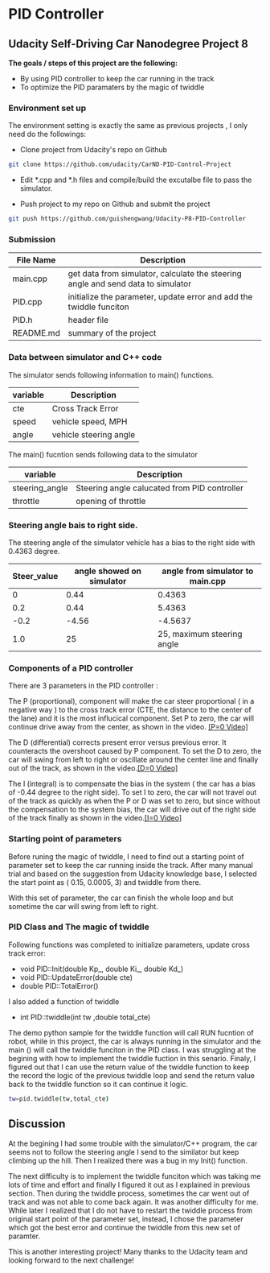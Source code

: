 #  **PID Controller** 
## Udacity Self-Driving Car Nanodegree Project 8


**The goals / steps of this project are the following:**

* By using PID controller to keep the car running in the track 
* To optimize the PID paramaters by the magic of twiddle

[//]: # (Image References)

[image1]: ./images/way_points.png "way points"
[image2]: ./images/offset.PNG "offset"
[image3]: ./images/start.png "start"

###  Environment set up

The environment setting is exactly the same as previous projects , I only need do the followings: 

* Clone project from Udacity's repo on Github
```sh
git clone https://github.com/udacity/CarND-PID-Control-Project
```

* Edit *.cpp and *.h files and compile/build the excutalbe file to pass the simulator.

* Push project to my repo on Github and submit the project
```sh
git push https://github.com/guishengwang/Udacity-P8-PID-Controller
```


### Submission

File Name | Description
----------|-----------
main.cpp  | get data from simulator, calculate the steering angle and send data to simulator
PID.cpp| initialize the parameter, update error and add the twiddle funciton  
PID.h|  header file 
README.md | summary of the project


### Data between simulator and C++ code

The simulator sends following information to main() functions.

variable   | Description 
----------|-----------
cte| Cross Track Error
speed| vehicle speed,  MPH
angle| vehicle steering angle

The main() fucntion sends following data to the simulator

variable   | Description 
----------|-----------
steering_angle| Steering angle calucated from PID controller
throttle| opening of throttle


### Steering angle bais to right side.

The steering angle of the simulator vehicle has a bias to the right side with 0.4363 degree.

Steer_value   | angle showed on simulator | angle from simulator to main.cpp 
----------|-----------|-----------
0 | 0.44 |0.4363
0.2|0.44 |5.4363
-0.2|-4.56|-4.5637
1.0| 25 | 25, maximum steering angle



### Components of a PID controller

There are 3 parameters in the PID controller : 

The P (proportional), component will make the car steer proportional ( in a negative way ) to the cross track error (CTE, the distance to the center of the lane) and it is the most influcical component.  Set P to zero, the car will continue drive away from the center, as shown in the video.  [[P=0 Video]](https://youtu.be/RVtpNZFbCN0 "PID controller P=0")

The D (differential) corrects present error versus previous error. It counteracts the overshoot caused by P component. To set the D to zero, the car will swing from left to right or oscillate around the center line and finally out of the track, as shown in the video.[[D=0 Video]](https://youtu.be/6xqpiBRzttA "PID controller D=0") 

The I (integral) is to compensate the bias in the system ( the car has a bias of -0.44 degree to the right side). To set I to zero, the car will not travel out of the track as quickly as when the P or D was set to zero, but since without the compensation to the system bias, the car will drive out of the right side of the track finally as shown in the video.[[I=0 Video]](https://youtu.be/-uQAmcpbc-o "PID controller I=0") 


### Starting point of parameters

Before runing the magic of twiddle, I need to find out a starting point of parameter set to keep the car running inside the track. After many manual trial and based on the suggestion from Udacity knowledge base, I selected the start point as ( 0.15, 0.0005, 3) and twiddle from there.

With this set of parameter, the car can finish the whole loop and but sometime the car will swing from left to right.




### PID Class and The magic of twiddle

Following functions was completed to initialize parameters, update cross track error:

* void PID::Init(double Kp_, double Ki_, double Kd_)
* void PID::UpdateError(double cte)
* double PID::TotalError() 

I also added a function of twiddle

* int PID::twiddle(int tw ,double total_cte)

The demo python sample for the twiddle function will call RUN fucntion of robot, while in this project, the car is always running in the simulator and the main () will call the twiddle funciton in the PID class. I was struggling at the begining with how to implement the twiddle fuction in this senario. Finaly, I figured out that I can use the return value of the twiddle function to keep the record the logic of the previous twiddle loop and send the return value back to the twiddle function so it can continue it logic. 

```sh
tw=pid.twiddle(tw,total_cte)
```


## Discussion

At the begining I had some trouble with the simulator/C++ program, the car seems not to follow the steering angle I send to the similator but keep climbing up the hill. Then I realized there was a bug in my Init() function.

The next difficulty is to implement the twiddle funciton which was taking me lots of time and effort and finally I figured it out as I explained in previous section. Then during the twiddle process, sometimes the car went out of track and was not able to come back again. It was another difficulty for me. While later I realized that I do not have to restart the twiddle process from original start point of the parameter set, instead, I chose the parameter which got the best error and continue the twiddle from this new set of paramter. 

This is another interesting project! Many thanks to the Udacity team and looking forward to the next challenge!




